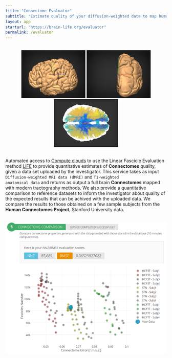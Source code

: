 ```yaml
---
title: "Connectome Evaluator"
subtitle: "Estimate quality of your diffusion-weighted data to map human connectomes."
layout: app
starturl: "https://brain-life.org/evaluator"
permalink: /evaluator
---
```


<br>
<center>
<img src="images/brainmodel_a.png" width="200px;">
<img src="images/brainmodel_b.png" width="200px;">
<img src="images/tracts.png" width="200px">
</center>
<br>

Automated access to [Compute clouds](https://jetstream-cloud.org) to use the Linear Fascicle Evaluation method [LiFE](http://francopestilli.github.io/life/) to provide quantitative estimates of <strong>Connectomes</strong> quality, given a data set uploaded by the investigator. This service takes as input <code>Diffusion-weighted MRI data (dMRI)</code> and <code>T1-weighted anatomical data</code> and returns as output a full brain <strong>Connectomes</strong> mapped with modern tractography methods. We also provide a quantitative comparison to reference datasets to inform the investigator about quality of the expected results that can be achived with the uploaded data. We compare the results to those obtained on a few sample subjects from the <strong>Human Connectomes Project</strong>, Stanford University data.

<br>
<center>
<img src="images/comparison.png">
<center>
<br>
